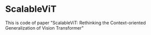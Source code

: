 # ScalableViT
This is code of paper "ScalableViT: Rethinking the Context-oriented Generalization of Vision Transformer"
